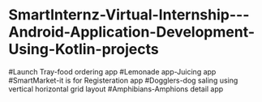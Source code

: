 # SmartInternz-Virtual-Internship---Android-Application-Development-Using-Kotlin-projects
#Launch Tray-food ordering app
#Lemonade app-Juicing app
#SmartMarket-it is for Registeration app
#Dogglers-dog saling using vertical horizontal grid layout
#Amphibians-Amphions detail app
